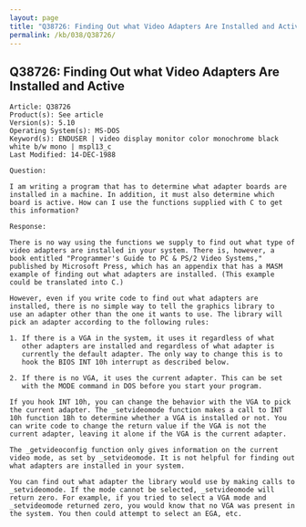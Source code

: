 ```yaml
---
layout: page
title: "Q38726: Finding Out what Video Adapters Are Installed and Active"
permalink: /kb/038/Q38726/
---
```


## Q38726: Finding Out what Video Adapters Are Installed and Active

	Article: Q38726
	Product(s): See article
	Version(s): 5.10
	Operating System(s): MS-DOS
	Keyword(s): ENDUSER | video display monitor color monochrome black white b/w mono | mspl13_c
	Last Modified: 14-DEC-1988
	
	Question:
	
	I am writing a program that has to determine what adapter boards are
	installed in a machine. In addition, it must also determine which
	board is active. How can I use the functions supplied with C to get
	this information?
	
	Response:
	
	There is no way using the functions we supply to find out what type of
	video adapters are installed in your system. There is, however, a
	book entitled "Programmer's Guide to PC & PS/2 Video Systems,"
	published by Microsoft Press, which has an appendix that has a MASM
	example of finding out what adapters are installed. (This example
	could be translated into C.)
	
	However, even if you write code to find out what adapters are
	installed, there is no simple way to tell the graphics library to
	use an adapter other than the one it wants to use. The library will
	pick an adapter according to the following rules:
	
	1. If there is a VGA in the system, it uses it regardless of what
	   other adapters are installed and regardless of what adapter is
	   currently the default adapter. The only way to change this is to
	   hook the BIOS INT 10h interrupt as described below.
	
	2. If there is no VGA, it uses the current adapter. This can be set
	   with the MODE command in DOS before you start your program.
	
	If you hook INT 10h, you can change the behavior with the VGA to pick
	the current adapter. The _setvideomode function makes a call to INT
	10h function 1Bh to determine whether a VGA is installed or not. You
	can write code to change the return value if the VGA is not the
	current adapter, leaving it alone if the VGA is the current adapter.
	
	The _getvideoconfig function only gives information on the current
	video mode, as set by _setvideomode. It is not helpful for finding out
	what adapters are installed in your system.
	
	You can find out what adapter the library would use by making calls to
	_setvideomode. If the mode cannot be selected, _setvideomode will
	return zero. For example, if you tried to select a VGA mode and
	_setvideomode returned zero, you would know that no VGA was present in
	the system. You then could attempt to select an EGA, etc.
